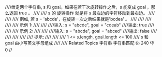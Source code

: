 ////给定两个字符串, s 和 goal。如果在若干次旋转操作之后，s 能变成 goal ，那么返回 true 。 
////
//// s 的 旋转操作 就是将 s 最左边的字符移动到最右边。 
////
//// 
//// 例如, 若 s = 'abcde'，在旋转一次之后结果就是'bcdea' 。 
//// 
////
//// 
////
//// 示例 1: 
////
//// 
////输入: s = "abcde", goal = "cdeab"
////输出: true
//// 
////
//// 示例 2: 
////
//// 
////输入: s = "abcde", goal = "abced"
////输出: false
//// 
////
//// 
////
//// 提示: 
////
//// 
//// 1 <= s.length, goal.length <= 100 
//// s 和 goal 由小写英文字母组成 
//// 
//// Related Topics 字符串 字符串匹配 👍 240 👎 0
//

